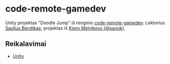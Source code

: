 # code-remote-gamedev

Unity projektas "Doodle Jump" iš renginio [code-remote-gamedev](https://www.facebook.com/events/2700263113419030/). Lektorius [Saulius Bendikas](https://www.facebook.com/saulius.bendikas.5); projektas iš [Kipro Melnikovo (@sarpik)](https://github.com/sarpik).

## Reikalavimai

* [Unity](https://unity3d.com/get-unity/download)
